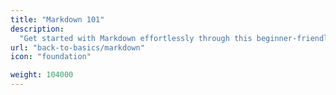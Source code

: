 ```yaml
---
title: "Markdown 101"
description:
  "Get started with Markdown effortlessly through this beginner-friendly guide."
url: "back-to-basics/markdown"
icon: "foundation"

weight: 104000
---
```

